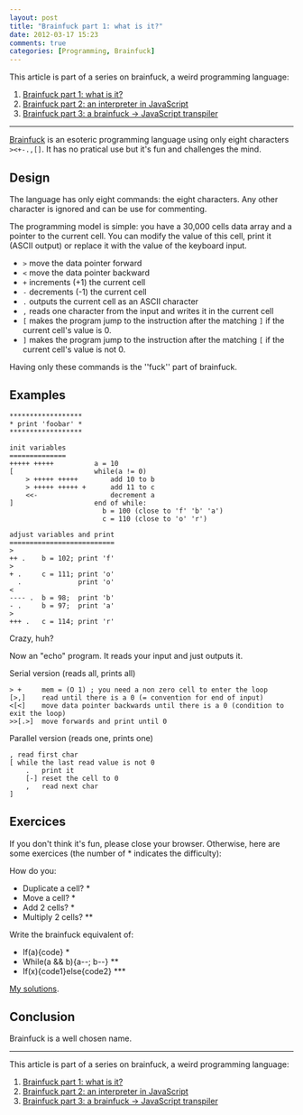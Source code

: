 ```yaml
---
layout: post
title: "Brainfuck part 1: what is it?"
date: 2012-03-17 15:23
comments: true
categories: [Programming, Brainfuck]
---
```

This article is part of a series on brainfuck, a weird programming language:

 1. [Brainfuck part 1: what is it?](/2012/03/brainfuck-part-1-what-is-it/)
 2. [Brainfuck part 2: an interpreter in JavaScript](/2012/03/brainfuck-part-2-an-interpreter-in-javascript/)
 3. [Brainfuck part 3: a brainfuck → JavaScript transpiler](/2012/04/brainfuck-part-3-a-brainfuck-javascript-transpiler/)

---

[Brainfuck](http://en.wikipedia.org/wiki/Brainfuck) is an esoteric programming language using only eight characters `><+-.,[]`.
It has no pratical use but it's fun and challenges the mind.

Design
------
The language has only eight commands: the eight characters. Any other character is ignored and can be use for commenting.

The programming model is simple: you have a 30,000 cells data array and a pointer to the current cell.
You can modify the value of this cell, print it (ASCII output) or replace it with the value of the keyboard input.

 - `>` move the data pointer forward
 - `<` move the data pointer backward
 - `+` increments (+1) the current cell
 - `-` decrements (-1) the current cell
 - `.` outputs the current cell as an ASCII character
 - `,` reads one character from the input and writes it in the current cell
 - `[` makes the program jump to the instruction after the matching `]` if the current cell's value is 0.
 - `]` makes the program jump to the instruction after the matching `[` if the current cell's value is not 0.
 
Having only these commands is the ''fuck'' part of brainfuck.

Examples
--------

```
******************
* print 'foobar' *
******************

init variables
==============
+++++ +++++          a = 10
[                    while(a != 0)
    > +++++ +++++        add 10 to b
    > +++++ +++++ +      add 11 to c
    <<-                  decrement a
]                    end of while:
                       b = 100 (close to 'f' 'b' 'a')
                       c = 110 (close to 'o' 'r')

adjust variables and print
==========================
>       
++ .    b = 102; print 'f'
>       
+ .     c = 111; print 'o'
  .              print 'o'
<       
---- .  b = 98;  print 'b'
- .     b = 97;  print 'a'
>       
+++ .   c = 114; print 'r'

```
 
Crazy, huh?

Now an "echo" program. It reads your input and just outputs it.

Serial version (reads all, prints all)

```
> +     mem = (O 1) ; you need a non zero cell to enter the loop
[>,]    read until there is a 0 (= convention for end of input)
<[<]    move data pointer backwards until there is a 0 (condition to exit the loop)
>>[.>]  move forwards and print until 0
```

Parallel version (reads one, prints one)
```
, read first char
[ while the last read value is not 0
    .   print it
    [-] reset the cell to 0
    ,   read next char
]
```

Exercices
---------

If you don't think it's fun, please close your browser.
Otherwise, here are some exercices (the number of * indicates the difficulty):

How do you:

 - Duplicate a cell? *
 - Move a cell? *
 - Add 2 cells? * 
 - Multiply 2 cells? **

Write the brainfuck equivalent of:

 - If(a){code} *
 - While(a && b){a--; b--} **
 - If(x){code1}else{code2} ***
 
[My solutions](https://github.com/floriancargoet/I-learn-Brainfuck/blob/master/patterns.brainfuck).

Conclusion
----------

Brainfuck is a well chosen name.

---

This article is part of a series on brainfuck, a weird programming language:

 1. [Brainfuck part 1: what is it?](/2012/03/brainfuck-part-1-what-is-it/)
 2. [Brainfuck part 2: an interpreter in JavaScript](/2012/03/brainfuck-part-2-an-interpreter-in-javascript/)
 3. [Brainfuck part 3: a brainfuck → JavaScript transpiler](/2012/04/brainfuck-part-3-a-brainfuck-javascript-transpiler/)
